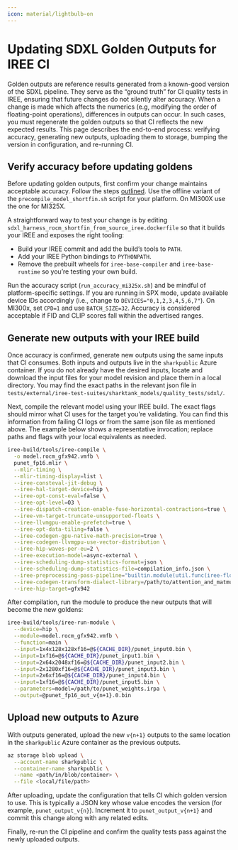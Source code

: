 ```yaml
---
icon: material/lightbulb-on
---
```


# Updating SDXL Golden Outputs for IREE CI

Golden outputs are reference results generated from a known-good version of the
SDXL pipeline. They serve as the “ground truth” for CI quality tests in IREE,
ensuring that future changes do not silently alter accuracy. When a change is
made which affects the numerics (e.g, modifying the order of floating-point
operations), differences in outputs can occur. In such cases, you must
regenerate the golden outputs so that CI reflects the new expected results. This
page describes the end-to-end process: verifying accuracy, generating new
outputs, uploading them to storage, bumping the version in configuration, and
re-running CI.

## Verify accuracy before updating goldens

Before updating golden outputs, first confirm your change maintains acceptable
accuracy. Follow the steps
[outlined](https://github.com/nod-ai/SHARK-MLPERF/blob/dev/code/stable-diffusion-xl/development.md#test-accuracy-only).
Use the offline variant of the `precompile_model_shortfin.sh` script for your
platform. On MI300X use the one for MI325X.

A straightforward way to test your change is by editing
`sdxl_harness_rocm_shortfin_from_source_iree.dockerfile` so that it builds your
IREE and exposes the right tooling:

- Build your IREE commit and add the build’s tools to `PATH`.
- Add your IREE Python bindings to `PYTHONPATH`.
- Remove the prebuilt wheels for `iree-base-compiler` and `iree-base-runtime` so
  you’re testing your own build.

Run the accuracy script (`run_accuracy_mi325x.sh`) and be mindful of
platform-specific settings. If you are running in SPX mode, update available
device IDs accordingly (i.e., change to `DEVICES="0,1,2,3,4,5,6,7"`). On MI300x,
set `CPD=1` and use `BATCH_SIZE=32`. Accuracy is considered acceptable if FID
and CLIP scores fall within the advertised ranges.

## Generate new outputs with your IREE build

Once accuracy is confirmed, generate new outputs using the same inputs that CI
consumes. Both inputs and outputs live in the `sharkpublic` Azure container. If
you do not already have the desired inputs, locate and download the input files
for your model revision and place them in a local directory. You may find the
exact paths in the relevant json file in
`tests/external/iree-test-suites/sharktank_models/quality_tests/sdxl/`.

Next, compile the relevant model using your IREE build. The exact flags should
mirror what CI uses for the target you're validating. You can find this
information from failing CI logs or from the same json file as mentioned above.
The example below shows a representative invocation; replace paths and flags
with your local equivalents as needed.

```bash
iree-build/tools/iree-compile \
  -o model.rocm_gfx942.vmfb \
  punet_fp16.mlir \
  --mlir-timing \
  --mlir-timing-display=list \
  --iree-consteval-jit-debug \
  --iree-hal-target-device=hip \
  --iree-opt-const-eval=false \
  --iree-opt-level=O3 \
  --iree-dispatch-creation-enable-fuse-horizontal-contractions=true \
  --iree-vm-target-truncate-unsupported-floats \
  --iree-llvmgpu-enable-prefetch=true \
  --iree-opt-data-tiling=false \
  --iree-codegen-gpu-native-math-precision=true \
  --iree-codegen-llvmgpu-use-vector-distribution \
  --iree-hip-waves-per-eu=2 \
  --iree-execution-model=async-external \
  --iree-scheduling-dump-statistics-format=json \
  --iree-scheduling-dump-statistics-file=compilation_info.json \
  --iree-preprocessing-pass-pipeline="builtin.module(util.func(iree-flow-canonicalize), iree-preprocessing-transpose-convolution-pipeline, iree-preprocessing-pad-to-intrinsics)" \
  --iree-codegen-transform-dialect-library=/path/to/attention_and_matmul_spec_punet_mi300.mlir \
  --iree-hip-target=gfx942
```

After compilation, run the module to produce the new outputs that will become
the new goldens:

```bash
iree-build/tools/iree-run-module \
  --device=hip \
  --module=model.rocm_gfx942.vmfb \
  --function=main \
  --input=1x4x128x128xf16=@${CACHE_DIR}/punet_input0.bin \
  --input=1xf16=@${CACHE_DIR}/punet_input1.bin \
  --input=2x64x2048xf16=@${CACHE_DIR}/punet_input2.bin \
  --input=2x1280xf16=@${CACHE_DIR}/punet_input3.bin \
  --input=2x6xf16=@${CACHE_DIR}/punet_input4.bin \
  --input=1xf16=@${CACHE_DIR}/punet_input5.bin \
  --parameters=model=/path/to/punet_weights.irpa \
  --output=@punet_fp16_out_v{n+1}.0.bin
```

## Upload new outputs to Azure

With outputs generated, upload the new `v{n+1}` outputs to the same location in
the `sharkpublic` Azure container as the previous outputs.

```bash
az storage blob upload \
  --account-name sharkpublic \
  --container-name sharkpublic \
  --name <path/in/blob/container> \
  --file <local/file/path>
```

After uploading, update the configuration that tells CI which golden version to
use. This is typically a JSON key whose value encodes the version (for example,
`punet_output_v{n}`). Increment it to `punet_output_v{n+1}` and commit this
change along with any related edits.

Finally, re-run the CI pipeline and confirm the quality tests pass against the
newly uploaded outputs.
